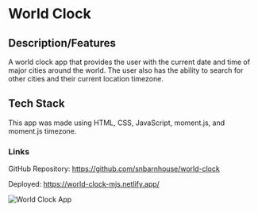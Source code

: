 # World Clock

## Description/Features

A world clock app that provides the user with the current date and time of major cities around the world. The user also has the ability to search for other cities and their current location timezone.

## Tech Stack

This app was made using HTML, CSS, JavaScript, moment.js, and moment.js timezone.

### Links

GitHub Repository: https://github.com/snbarnhouse/world-clock

Deployed:  https://world-clock-mjs.netlify.app/

![World Clock App](/src/Screenshot-weather.png?raw=true "World Clock App")